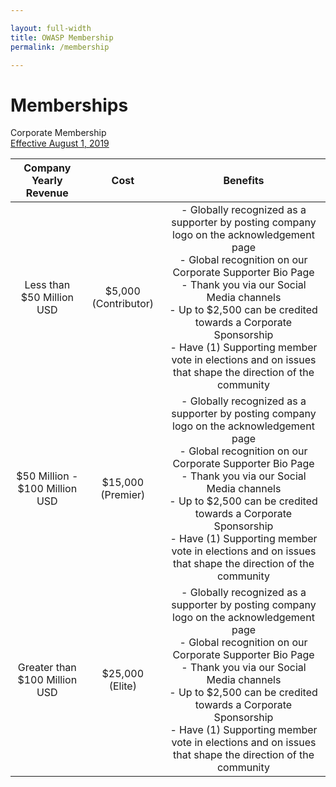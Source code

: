 ```yaml
---

layout: full-width
title: OWASP Membership
permalink: /membership

---
```


# Memberships

Corporate Membership<br>
[Effective August 1, 2019](https://docs.google.com/document/d/1uyvKi1yrisahNnZpT6cWUs6yMwje89PI2WvjhIMgkH4/edit)

|Company Yearly Revenue |Cost | Benefits|
|:----------:|:------------:|:------------:|
|Less than $50 Million USD|$5,000 (Contributor)|- Globally recognized as a supporter by posting company logo on the acknowledgement page<br>- Global recognition on our Corporate Supporter Bio Page<br>- Thank you via our Social Media channels<br>- Up to $2,500 can be credited towards a Corporate Sponsorship<br>- Have (1) Supporting member vote in elections and on issues that shape the direction of the community|
|$50 Million - $100 Million USD|$15,000 (Premier)|- Globally recognized as a supporter by posting company logo on the acknowledgement page<br>- Global recognition on our Corporate Supporter Bio Page<br>- Thank you via our Social Media channels<br>- Up to $2,500 can be credited towards a Corporate Sponsorship<br>- Have (1) Supporting member vote in elections and on issues that shape the direction of the community|
|Greater than $100 Million USD|$25,000 (Elite)|- Globally recognized as a supporter by posting company logo on the acknowledgement page<br>- Global recognition on our Corporate Supporter Bio Page<br>- Thank you via our Social Media channels<br>- Up to $2,500 can be credited towards a Corporate Sponsorship<br>- Have (1) Supporting member vote in elections and on issues that shape the direction of the community|
